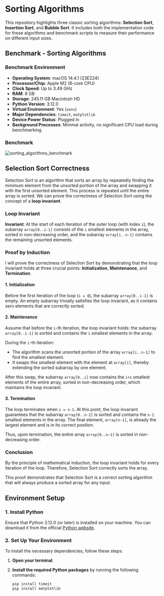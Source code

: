 # Sorting Algorithms

This repository highlights three classic sorting algorithms: **Selection Sort**, **Insertion Sort**, and **Bubble Sort**. It includes both the implementation code for these algorithms and benchmark scripts to measure their performance on different input sizes.

## Benchmark - Sorting Algorithms
### Benchmark Environment

- **Operating System**: macOS 14.4.1 (23E224)
- **Processor/Chip**: Apple M2 (8-core CPU)
- **Clock Speed**: Up to 3.49 GHz
- **RAM**: 8 GB
- **Storage**: 245.11 GB Macintosh HD
- **Python Version**: 3.12.0
- **Virtual Environment**: Yes (`venv`)
- **Major Dependencies**: `timeit`, `matplotlib`
- **Device Power Status**: Plugged in
- **Background Processes**: Minimal activity, no significant CPU load during benchmarking.

### Benchmark
![sorting_algorithms_benchmark](https://github.com/user-attachments/assets/3faa44e3-fe7f-41be-9cda-e2265546a21a)
## Selection Sort Correctness

Selection Sort is an algorithm that sorts an array by repeatedly finding the minimum element from the unsorted portion of the array and swapping it with the first unsorted element. This process is repeated until the entire array is sorted. We can prove the correctness of Selection Sort using the concept of a **loop invariant**.

### Loop Invariant

**Invariant**: At the start of each iteration of the outer loop (with index `i`), the subarray `array[0..i-1]` consists of the `i` smallest elements in the array, sorted in non-decreasing order, and the subarray `array[i..n-1]` contains the remaining unsorted elements.

### Proof by Induction

I will prove the correctness of Selection Sort by demonstrating that the loop invariant holds at three crucial points: **Initialization**, **Maintenance**, and **Termination**.

#### 1. Initialization

Before the first iteration of the loop (`i = 0`), the subarray `array[0..i-1]` is empty. An empty subarray trivially satisfies the loop invariant, as it contains zero elements that are correctly sorted.

#### 2. Maintenance

Assume that before the `i`-th iteration, the loop invariant holds: the subarray `array[0..i-1]` is sorted and contains the `i` smallest elements in the array.

During the `i`-th iteration:
- The algorithm scans the unsorted portion of the array `array[i..n-1]` to find the smallest element.
- It swaps this smallest element with the element at `array[i]`, thereby extending the sorted subarray by one element.

After this swap, the subarray `array[0..i]` now contains the `i+1` smallest elements of the entire array, sorted in non-decreasing order, which maintains the loop invariant.

#### 3. Termination

The loop terminates when `i = n-1`. At this point, the loop invariant guarantees that the subarray `array[0..n-2]` is sorted and contains the `n-1` smallest elements in the array. The final element, `array[n-1]`, is already the largest element and is in its correct position.

Thus, upon termination, the entire array `array[0..n-1]` is sorted in non-decreasing order.

### Conclusion

By the principle of mathematical induction, the loop invariant holds for every iteration of the loop. Therefore, Selection Sort correctly sorts the array.

This proof demonstrates that Selection Sort is a correct sorting algorithm that will always produce a sorted array for any input.

## **Environment Setup**

### 1. Install Python
Ensure that Python 3.12.0 (or later) is installed on your machine. You can download it from the official [Python website](https://www.python.org/downloads/).

### 2. Set Up Your Environment
To install the necessary dependencies, follow these steps:

1. **Open your terminal**.

2. **Install the required Python packages** by running the following commands:
   ```sh
   pip install timeit
   pip install matplotlib
